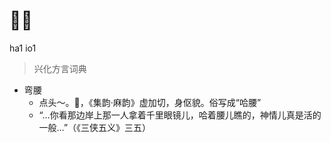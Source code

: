 # 𨉣腰
ha1 io1
> 兴化方言词典
- 弯腰
  - 点头～。𨉣，《集韵·麻韵》虚加切，身伛貌。俗写成“哈腰”
  - “…你看那边岸上那一人拿着千里眼镜儿，哈着腰儿瞧的，神情儿真是活的一般…”（《三侠五义》三五）
